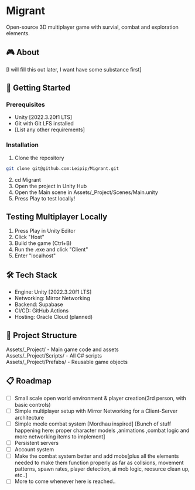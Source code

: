 # Migrant

Open-source 3D multiplayer game with survial, combat and exploration elements.



## 🎮 About
[I will fill this out later, I want have some substance first]

## 🚀 Getting Started

### Prerequisites
- Unity [2022.3.20f1 LTS]
- Git with Git LFS installed
- [List any other requirements]

### Installation
1. Clone the repository
```bash
git clone git@github.com:Leipip/Migrant.git
``` 
2. cd Migrant
3. Open the project in Unity Hub
4. Open the Main scene in Assets/_Project/Scenes/Main.unity
5. Press Play to test locally!   

## Testing Multiplayer Locally

1. Press Play in Unity Editor
2. Click "Host"
3. Build the game (Ctrl+B)
4. Run the .exe and click "Client"
5. Enter "localhost"

## 🛠️ Tech Stack

* Engine: Unity [2022.3.20f1 LTS]
* Networking: Mirror Networking
* Backend: Supabase
* CI/CD: GitHub Actions
* Hosting: Oracle Cloud (planned)


## 📁 Project Structure

Assets/_Project/ - Main game code and assets\
Assets/_Project/Scripts/ - All C# scripts\
Assets/_Project/Prefabs/ - Reusable game objects

##  📋 Roadmap
- [ ] Small scale open world environment & player creation(3rd person, with basic controls)
- [ ] Simple multiplayer setup with Mirror Networking for a Client-Server architecture
- [ ] Simple meele combat system [Mordhau inspired] [Bunch of stuff happening here: proper character models ,animations ,combat logic and more networking items to implement]
- [ ] Persistent servers
- [ ] Account system
- [ ] Make the combat system better and add mobs[plus all the elements needed to make them function properly as far as collsions, movement patterns, spawn rates, player detection, ai mob logic, reosurce clean up, etc..]
- [ ] More to come whenever here is reached..
